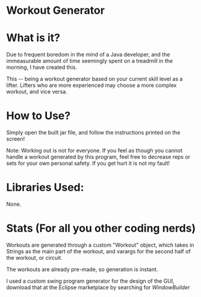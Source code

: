 # Workout Generator


# What is it?
Due to frequent boredom in the mind of a Java developer, and the immeasurable amount of time seemingly spent on a treadmill in the morning, I have created this.

This -- being a workout generator based on your current skill level as a lifter. Lifters who are more experienced may choose a more complex workout, and vice versa.


# How to Use?
Simply open the built jar file, and follow the instructions printed on the screen!

Note: Working out is not for everyone. If you feel as though you cannot handle a workout generated by this program, feel free to decrease reps or sets for your own personal safety. If you get hurt it is not my fault!

# Libraries Used:
None.

# Stats (For all you other coding nerds)
Workouts are generated through a custom "Workout" object, which takes in Strings as the main part of the workout, and varargs for the second half of the workout, or circuit.

The workouts are already pre-made, so generation is instant.

I used a custom swing program generator for the design of the GUI, download that at the Eclipse marketplace by searching for *WindowBuilder*
